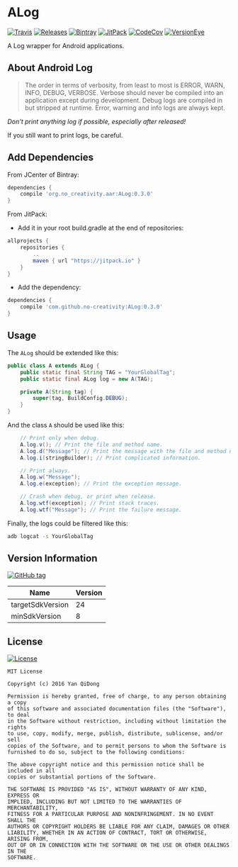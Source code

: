 # ALog

[![Travis](https://travis-ci.org/no-creativity/ALog.svg?branch=master)](https://travis-ci.org/no-creativity/ALog)
[![Releases](https://img.shields.io/github/release/no-creativity/ALog.svg)](https://github.com/no-creativity/ALog/releases/latest)
[![Bintray](https://api.bintray.com/packages/no-creativity/maven/ALog/images/download.svg)](https://bintray.com/no-creativity/maven/ALog/_latestVersion) 
[![JitPack](https://jitpack.io/v/no-creativity/ALog.svg)](https://jitpack.io/#no-creativity/ALog)
[![CodeCov](https://codecov.io/gh/no-creativity/ALog/branch/master/graph/badge.svg)](https://codecov.io/gh/no-creativity/ALog)
[![VersionEye](https://www.versioneye.com/user/projects/5827e1372f4754004399638c/badge.svg)](https://www.versioneye.com/user/projects/5827e1372f4754004399638c)

A Log wrapper for Android applications.

## About Android Log

> The order in terms of verbosity, from least to most is ERROR, WARN, INFO, DEBUG, VERBOSE. Verbose should never be compiled into an application except during development. Debug logs are compiled in but stripped at runtime. Error, warning and info logs are always kept.

*Don't print anything log if possible, especially after released!*

If you still want to print logs, be careful.

## Add Dependencies

From JCenter of Bintray:

```groovy
dependencies {
    compile 'org.no_creativity.aar:ALog:0.3.0'
}
```

From JitPack:

- Add it in your root build.gradle at the end of repositories:

```groovy
allprojects {
    repositories {
        ..
        maven { url "https://jitpack.io" }
    }
}
```

- Add the dependency:

```groovy
dependencies {
    compile 'com.github.no-creativity:ALog:0.3.0'
}
```

## Usage

The `ALog` should be extended like this:

```java
public class A extends ALog {
    public static final String TAG = "YourGlobalTag";
    public static final ALog log = new A(TAG);

    private A(String tag) {
        super(tag, BuildConfig.DEBUG);
    }
}
```

And the class `A` should be used like this:

```java
    // Print only when debug.
    A.log.v(); // Print the file and method name.
    A.log.d("Message"); // Print the message with the file and method name.
    A.log.i(stringBuilder); // Print complicated information.

    // Print always.
    A.log.w("Message");
    A.log.e(exception); // Print the exception message.

    // Crash when debug, or print when release.
    A.log.wtf(exception); // Print stack traces.
    A.log.wtf("Message"); // Print the failure message.
```

Finally, the logs could be filtered like this:

```sh
adb logcat -s YourGlobalTag
```

## Version Information

[![GitHub tag](https://img.shields.io/github/tag/no-creativity/ALog.svg)](https://github.com/no-creativity/ALog/tags)

| Name             | Version |
| ----             | ------- |
| targetSdkVersion | 24      |
| minSdkVersion    | 8       |

## License

[![License](https://img.shields.io/github/license/no-creativity/ALog.svg)](LICENSE)

```license
MIT License

Copyright (c) 2016 Yan QiDong

Permission is hereby granted, free of charge, to any person obtaining a copy
of this software and associated documentation files (the "Software"), to deal
in the Software without restriction, including without limitation the rights
to use, copy, modify, merge, publish, distribute, sublicense, and/or sell
copies of the Software, and to permit persons to whom the Software is
furnished to do so, subject to the following conditions:

The above copyright notice and this permission notice shall be included in all
copies or substantial portions of the Software.

THE SOFTWARE IS PROVIDED "AS IS", WITHOUT WARRANTY OF ANY KIND, EXPRESS OR
IMPLIED, INCLUDING BUT NOT LIMITED TO THE WARRANTIES OF MERCHANTABILITY,
FITNESS FOR A PARTICULAR PURPOSE AND NONINFRINGEMENT. IN NO EVENT SHALL THE
AUTHORS OR COPYRIGHT HOLDERS BE LIABLE FOR ANY CLAIM, DAMAGES OR OTHER
LIABILITY, WHETHER IN AN ACTION OF CONTRACT, TORT OR OTHERWISE, ARISING FROM,
OUT OF OR IN CONNECTION WITH THE SOFTWARE OR THE USE OR OTHER DEALINGS IN THE
SOFTWARE.
```
